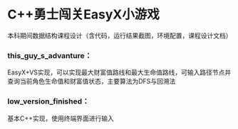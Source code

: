 # C++勇士闯关EasyX小游戏
本科期间数据结构课程设计（含代码，运行结果截图，环境配置，课程设计文档）
### this_guy_s_advanture：
EasyX+VS实现，可以实现最大财富值路线和最大生命值路线，可输入路径节点并查询当前角色生命值和财富值状态，主要算法为DFS与回溯法
### low_version_finished：
基本C++实现，使用终端界面进行输入


